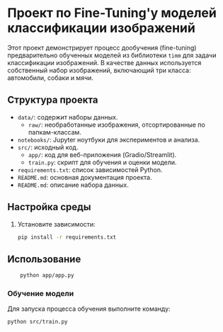# Проект по Fine-Tuning'у моделей классификации изображений

Этот проект демонстрирует процесс дообучения (fine-tuning) предварительно обученных моделей из библиотеки `timm` для задачи классификации изображений. В качестве данных используется собственный набор изображений, включающий три класса: автомобили, собаки и мячи.

## Структура проекта

- `data/`: содержит наборы данных.
    - `raw/`: необработанные изображения, отсортированные по папкам-классам.
- `notebooks/`: Jupyter ноутбуки для экспериментов и анализа.
- `src/`: исходный код.
    - `app/`: код для веб-приложения (Gradio/Streamlit).
    - `train.py`: скрипт для обучения и оценки модели.
- `requirements.txt`: список зависимостей Python.
- `README.md`: основная документация проекта.
- `README.md`: описание набора данных.

## Настройка среды
1.  Установите зависимости:
    ```bash
    pip install -r requirements.txt
    ```

## Использование
```bash
    python app/app.py
```

### Обучение модели

Для запуска процесса обучения выполните команду:

```bash
python src/train.py
```
